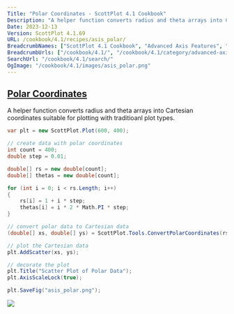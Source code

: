 ```yaml
---
Title: "Polar Coordinates - ScottPlot 4.1 Cookbook"
Description: "A helper function converts radius and theta arrays into Cartesian coordinates suitable for plotting with traditioanl plot types."
Date: 2023-12-13
Version: ScottPlot 4.1.69
URL: /cookbook/4.1/recipes/asis_polar/
BreadcrumbNames: ["ScottPlot 4.1 Cookbook", "Advanced Axis Features", "Polar Coordinates"]
BreadcrumbUrls: ["/cookbook/4.1/", "/cookbook/4.1/category/advanced-axis-features", "/cookbook/4.1/recipes/asis_polar/"]
SearchUrl: "/cookbook/4.1/search/"
OgImage: "/cookbook/4.1/images/asis_polar.png"
---
```


<h2><a id='polar-coordinates' href='/cookbook/4.1/recipes/asis_polar/'>Polar Coordinates</a></h2>

A helper function converts radius and theta arrays into Cartesian coordinates suitable for plotting with traditioanl plot types.

```cs
var plt = new ScottPlot.Plot(600, 400);

// create data with polar coordinates
int count = 400;
double step = 0.01;

double[] rs = new double[count];
double[] thetas = new double[count];

for (int i = 0; i < rs.Length; i++)
{
    rs[i] = 1 + i * step;
    thetas[i] = i * 2 * Math.PI * step;
}

// convert polar data to Cartesian data
(double[] xs, double[] ys) = ScottPlot.Tools.ConvertPolarCoordinates(rs, thetas);

// plot the Cartesian data
plt.AddScatter(xs, ys);

// decorate the plot
plt.Title("Scatter Plot of Polar Data");
plt.AxisScaleLock(true);

plt.SaveFig("asis_polar.png");
```

<img src='../../images/asis_polar.png' class='d-block mx-auto my-5' />


